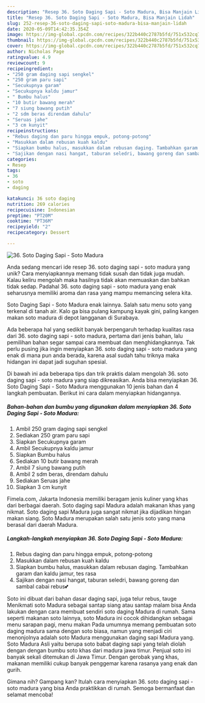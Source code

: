 ```yaml
---
description: "Resep 36. Soto Daging Sapi - Soto Madura, Bisa Manjain Lidah"
title: "Resep 36. Soto Daging Sapi - Soto Madura, Bisa Manjain Lidah"
slug: 252-resep-36-soto-daging-sapi-soto-madura-bisa-manjain-lidah
date: 2020-05-09T14:42:35.354Z
image: https://img-global.cpcdn.com/recipes/322b440c2787b5fd/751x532cq70/36-soto-daging-sapi-soto-madura-foto-resep-utama.jpg
thumbnail: https://img-global.cpcdn.com/recipes/322b440c2787b5fd/751x532cq70/36-soto-daging-sapi-soto-madura-foto-resep-utama.jpg
cover: https://img-global.cpcdn.com/recipes/322b440c2787b5fd/751x532cq70/36-soto-daging-sapi-soto-madura-foto-resep-utama.jpg
author: Nicholas Page
ratingvalue: 4.9
reviewcount: 9
recipeingredient:
- "250 gram daging sapi sengkel"
- "250 gram paru sapi"
- "Secukupnya garam"
- "Secukupnya kaldu jamur"
- " Bumbu halus"
- "10 butir bawang merah"
- "7 siung bawang putih"
- "2 sdm beras direndam dahulu"
- "Seruas jahe"
- "3 cm kunyit"
recipeinstructions:
- "Rebus daging dan paru hingga empuk, potong-potong"
- "Masukkan dalam rebusan kuah kaldu"
- "Siapkan bumbu halus, masukkan dalam rebusan daging. Tambahkan garam dan kaldu jamur, tes rasa"
- "Sajikan dengan nasi hangat, taburan seledri, bawang goreng dan sambal cabai rebus💕"
categories:
- Resep
tags:
- 36
- soto
- daging

katakunci: 36 soto daging 
nutrition: 269 calories
recipecuisine: Indonesian
preptime: "PT20M"
cooktime: "PT36M"
recipeyield: "2"
recipecategory: Dessert

---
```



![36. Soto Daging Sapi - Soto Madura](https://img-global.cpcdn.com/recipes/322b440c2787b5fd/751x532cq70/36-soto-daging-sapi-soto-madura-foto-resep-utama.jpg)

Anda sedang mencari ide resep 36. soto daging sapi - soto madura yang unik? Cara menyiapkannya memang tidak susah dan tidak juga mudah. Kalau keliru mengolah maka hasilnya tidak akan memuaskan dan bahkan tidak sedap. Padahal 36. soto daging sapi - soto madura yang enak seharusnya memiliki aroma dan rasa yang mampu memancing selera kita.

Soto Daging Sapi - Soto Madura enak lainnya. Salah satu menu soto yang terkenal di tanah air. Kalo ga bisa pulang kampung kayak gini, paling kangen makan soto madura di depot langganan di Surabaya.

Ada beberapa hal yang sedikit banyak berpengaruh terhadap kualitas rasa dari 36. soto daging sapi - soto madura, pertama dari jenis bahan, lalu pemilihan bahan segar sampai cara membuat dan menghidangkannya. Tak perlu pusing jika ingin menyiapkan 36. soto daging sapi - soto madura yang enak di mana pun anda berada, karena asal sudah tahu triknya maka hidangan ini dapat jadi suguhan spesial.


Di bawah ini ada beberapa tips dan trik praktis dalam mengolah 36. soto daging sapi - soto madura yang siap dikreasikan. Anda bisa menyiapkan 36. Soto Daging Sapi - Soto Madura menggunakan 10 jenis bahan dan 4 langkah pembuatan. Berikut ini cara dalam menyiapkan hidangannya.

<!--inarticleads1-->

##### Bahan-bahan dan bumbu yang digunakan dalam menyiapkan 36. Soto Daging Sapi - Soto Madura:

1. Ambil 250 gram daging sapi sengkel
1. Sediakan 250 gram paru sapi
1. Siapkan Secukupnya garam
1. Ambil Secukupnya kaldu jamur
1. Siapkan  Bumbu halus
1. Sediakan 10 butir bawang merah
1. Ambil 7 siung bawang putih
1. Ambil 2 sdm beras, direndam dahulu
1. Sediakan Seruas jahe
1. Siapkan 3 cm kunyit


Fimela.com, Jakarta Indonesia memiliki beragam jenis kuliner yang khas dari berbagai daerah. Soto daging sapi Madura adalah makanan khas yang nikmat. Soto daging sapi Madura juga sangat nikmat jika dijadikan hingan makan siang. Soto Madura merupakan salah satu jenis soto yang mana berasal dari daerah Madura. 

<!--inarticleads2-->

##### Langkah-langkah menyiapkan 36. Soto Daging Sapi - Soto Madura:

1. Rebus daging dan paru hingga empuk, potong-potong
1. Masukkan dalam rebusan kuah kaldu
1. Siapkan bumbu halus, masukkan dalam rebusan daging. Tambahkan garam dan kaldu jamur, tes rasa
1. Sajikan dengan nasi hangat, taburan seledri, bawang goreng dan sambal cabai rebus💕


Soto ini dibuat dari bahan dasar daging sapi, juga telur rebus, tauge Menikmati soto Madura sebagai santap siang atau santap malam bisa Anda lakukan dengan cara membuat sendiri soto daging Madura di rumah. Sama seperti makanan soto lainnya, soto Madura ini cocok dihidangkan sebagai menu sarapan pagi, menu makan Pada umumnya memang pembuatan soto daging madura sama dengan soto biasa, namun yang menjadi ciri menonjolnya adalah soto Madura menggunakan daging sapi Madura yang. Soto Madura Asli yaitu berupa soto babat daging sapi yang telah diolah dengan dengan bumbu soto khas dari madura jawa timur. Penjual soto ini banyak sekali ditemukan di Jawa Timur. Dengan gerobak yang khas, makanan memiliki cukup banyak penggemar karena rasanya yang enak dan gurih. 

Gimana nih? Gampang kan? Itulah cara menyiapkan 36. soto daging sapi - soto madura yang bisa Anda praktikkan di rumah. Semoga bermanfaat dan selamat mencoba!
